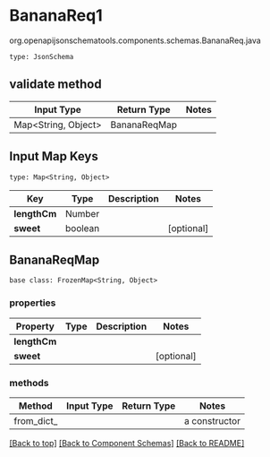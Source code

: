 # BananaReq1
org.openapijsonschematools.components.schemas.BananaReq.java
```
type: JsonSchema
```

## validate method
| Input Type | Return Type | Notes |
| ---------- | ----------- | ----- |
| Map<String, Object> | BananaReqMap | |

## Input Map Keys
```
type: Map<String, Object>
```
Key | Type |  Description | Notes
------------ | ------------- | ------------- | -------------
**lengthCm** | Number |  |
**sweet** | boolean |  | [optional]

## BananaReqMap
```
base class: FrozenMap<String, Object>
```

### properties
Property | Type | Description | Notes
-------- | ---- | ----------- | -----
**lengthCm** |  |  |
**sweet** |  |  | [optional]

### methods
Method | Input Type | Return Type | Notes
------ | ---------- | ----------- | ------
from_dict_ |  |  | a constructor

[[Back to top]](#top) [[Back to Component Schemas]](../../../README.md#Component-Schemas) [[Back to README]](../../../README.md)
